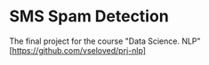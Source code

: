 # SMS Spam Detection
The final project for the course "Data Science. NLP"[https://github.com/vseloved/prj-nlp]
